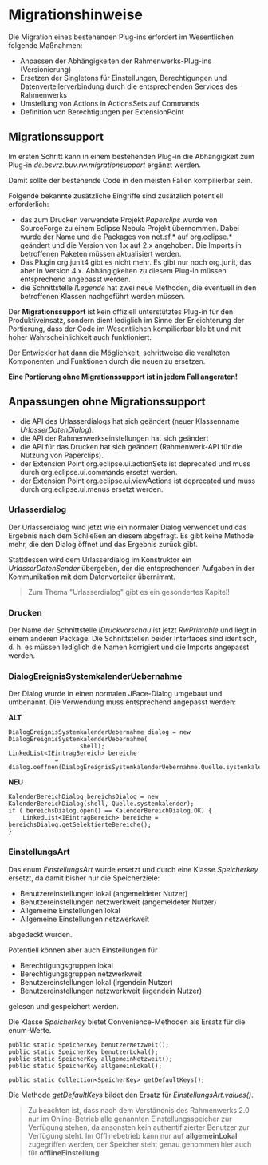 Migrationshinweise
==================

Die Migration eines bestehenden Plug-ins erfordert im Wesentlichen folgende
Maßnahmen:

- Anpassen der Abhängigkeiten der Rahmenwerks-Plug-ins (Versionierung)
- Ersetzen der Singletons für Einstellungen, Berechtigungen und Datenverteilerverbindung
  durch die entsprechenden Services des Rahmenwerks
- Umstellung von Actions in ActionsSets auf Commands
- Definition von Berechtigungen per ExtensionPoint

## Migrationssupport

Im ersten Schritt kann in einem bestehenden Plug-in die Abhängigkeit zum Plug-in
*de.bsvrz.buv.rw.migrationsupport* ergänzt werden.

Damit sollte der bestehende Code in den meisten Fällen kompilierbar sein.

Folgende bekannte zusätzliche Eingriffe sind zusätzlich potentiell erforderlich: 

- das zum Drucken verwendete Projekt *Paperclips* wurde von SourceForge zu einem Eclipse 
  Nebula Projekt übernommen. Dabei wurde der Name und die Packages von net.sf.* auf 
  org.eclipse.* geändert und die Version von 1.x auf 2.x angehoben.
  Die Imports in betroffenen Paketen müssen aktualisiert werden.
- Das Plugin org.junit4 gibt es nicht mehr. Es gibt nur noch org.junit, das aber in 
  Version 4.x. Abhängigkeiten zu diesem Plug-in müssen entsprechend angepasst werden.
- die Schnittstelle *ILegende* hat zwei neue Methoden, die eventuell in den betroffenen
  Klassen nachgeführt werden müssen.
  
Der **Migrationssupport** ist kein offiziell unterstütztes Plug-in für den 
Produktiveinsatz, sondern dient lediglich im Sinne der Erleichterung der Portierung, 
dass der Code im Wesentlichen kompilierbar bleibt und mit hoher Wahrscheinlichkeit auch
funktioniert. 

Der Entwickler hat dann die Möglichkeit, schrittweise die veralteten Komponenten und 
Funktionen durch die neuen zu ersetzen.

**Eine Portierung ohne Migrationssupport ist in jedem Fall angeraten!**

## Anpassungen ohne Migrationssupport

- die API des Urlasserdialogs hat sich geändert (neuer Klassenname *UrlasserDatenDialog*).
- die API der Rahmenwerkseinstellungen hat sich geändert
- die API für das Drucken hat sich geändert (Rahmenwerk-API für die Nutzung von Paperclips).
- der Extension Point org.eclipse.ui.actionSets ist deprecated und muss durch 
  org.eclipse.ui.commands ersetzt werden.
- der Extension Point org.eclipse.ui.viewActions ist deprecated und muss durch 
  org.eclipse.ui.menus ersetzt werden.

### Urlasserdialog

Der Urlasserdialog wird jetzt wie ein normaler Dialog verwendet und das Ergebnis nach 
dem Schließen an diesem abgefragt. Es gibt keine Methode mehr, die den Dialog öffnet 
und das Ergebnis zurück gibt. 

Stattdessen wird dem Urlasserdialog im Konstruktor ein *UrlasserDatenSender* übergeben, 
der die entsprechenden Aufgaben in der Kommunikation mit dem Datenverteiler übernimmt.

> Zum Thema "Urlasserdialog" gibt es ein gesondertes Kapitel! 

### Drucken

Der Name der Schnittstelle *IDruckvorschau* ist jetzt *RwPrintable* und liegt in 
einem anderen Package. Die Schnittstellen beider Interfaces sind identisch, d. h. es
müssen lediglich die Namen korrigiert und die Imports angepasst werden.

### DialogEreignisSystemkalenderUebernahme

Der Dialog wurde in einen normalen JFace-Dialog umgebaut und umbenannt. Die Verwendung muss entsprechend 
angepasst werden:

**ALT**
```
DialogEreignisSystemkalenderUebernahme dialog = new DialogEreignisSystemkalenderUebernahme(
					shell);
LinkedList<IEintragBereich> bereiche 
             = dialog.oeffnen(DialogEreignisSystemkalenderUebernahme.Quelle.systemkalender);
```

**NEU**
```
KalenderBereichDialog bereichsDialog = new KalenderBereichDialog(shell, Quelle.systemkalender);
if ( bereichsDialog.open() == KalenderBereichDialog.OK) {
	LinkedList<IEintragBereich> bereiche = bereichsDialog.getSelektierteBereiche();
}
```

### EinstellungsArt

Das enum *EinstellungsArt* wurde ersetzt und durch eine Klasse *Speicherkey* ersetzt,
da damit bisher nur die Speicherziele:

- Benutzereinstellungen lokal (angemeldeter Nutzer)
- Benutzereinstellungen netzwerkweit (angemeldeter Nutzer)
- Allgemeine Einstellungen lokal
- Allgemeine Einstellungen netzwerkweit 
 
abgedeckt wurden.
 
Potentiell können aber auch Einstellungen für

- Berechtigungsgruppen lokal
- Berechtigungsgruppen netzwerkweit
- Benutzereinstellungen lokal (irgendein Nutzer)
- Benutzereinstellungen netzwerkweit (irgendein Nutzer)

gelesen und gespeichert werden.

Die Klasse *Speicherkey* bietet Convenience-Methoden als Ersatz für die enum-Werte.

```
public static SpeicherKey benutzerNetzweit();
public static SpeicherKey benutzerLokal();
public static SpeicherKey allgemeinNetzweit();
public static SpeicherKey allgemeinLokal();

public static Collection<SpeicherKey> getDefaultKeys();
```

Die Methode *getDefaultKeys* bildet den Ersatz für *EinstellungsArt.values()*.

> Zu beachten ist, dass nach dem Verständnis des Rahmenwerks 2.0 nur im Online-Betrieb alle 
> genannten Einstellungsspeicher zur Verfügung stehen, da ansonsten kein authentifizierter
> Benutzer zur Verfügung steht.
> Im Offlinebetrieb kann nur auf **allgemeinLokal** zugegriffen werden, der Speicher steht
> genau genommen hier auch für **offlineEinstellung**.




 
